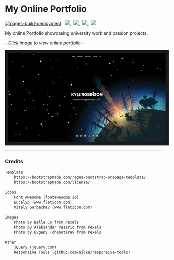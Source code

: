 # My Online Portfolio

[![pages-build-deployment](https://github.com/kyle-robinson/kyle-robinson.github.io/actions/workflows/pages/pages-build-deployment/badge.svg)](https://github.com/kyle-robinson/kyle-robinson.github.io/actions/workflows/pages/pages-build-deployment)
&nbsp;
<a href="https://kyle-robinson.co.uk">
  <img src="https://img.shields.io/static/v1?label=Portfolio&message=View&color=EF8236&style=flat&logo=html5&logoColor=EF8236" />
</a>
&nbsp;
<a href="https://www.linkedin.com/in/kylerobinsongames/">
  <img src="https://img.shields.io/static/v1?label=LinkedIn&message=Connect&color=0077B5&style=flat&logo=linkedin&logoColor=00a8ff" />
</a>
&nbsp;
<a href="https://www.youtube.com/@kylerobinsongames">
  <img src="https://img.shields.io/static/v1?label=YouTube&message=Watch&color=FF0000&style=flat&logo=youtube&logoColor=FF0000" />
</a>
&nbsp;
<a href="https://twitter.com/KyleRobinson42">
  <img src="https://img.shields.io/static/v1?color=1DA1F2&label=Twitter&message=Follow&logo=Twitter&style=flat" />
</a>

My online Portfolio showcasing university work and passion projects.

*- Click image to view online portfolio -*

<a href="https://www.kyle-robinson.co.uk" target="_blank">
        <img src="assets/img/thumbnail.png" alt="Website Landing Page" border="10" />
</a>

---

### Credits

	Template
	    https://bootstrapmade.com/regna-bootstrap-onepage-template/
	    https://bootstrapmade.com/license/

	Icons
	    Font Awesome (fontawesome.io)
	    Eucalyp (www.flaticon.com)
	    Vitaly Gorbachev (www.flaticon.com)

	Images
	    Photo by Belle Co from Pexels
	    Photo by Aleksandar Pasaric from Pexels
	    Photo by Evgeny Tchebotarev from Pexels

	Other
	    jQuery (jquery.com)
	    Responsive Tools (github.com/ajlkn/responsive-tools)
